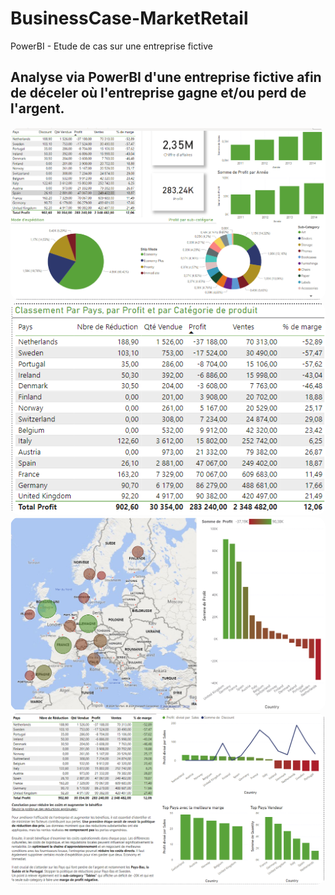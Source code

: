 # BusinessCase-MarketRetail
PowerBI - Etude de cas sur une entreprise fictive

## Analyse via PowerBI d'une entreprise fictive afin de déceler où l'entreprise gagne et/ou perd de l'argent. 


 <img src="./Page 1.png" style="border-radius: 15px">

 <img src="./Page 2.png" style="border-radius: 15px">

 <img src="./Page 3.png" style="border-radius: 15px">

 <img src="./Page 4.png" style="border-radius: 15px">
